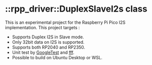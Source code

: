 # ::rpp_driver::DuplexSlaveI2s class
This is an experimental project for the Raspberry Pi Pico I2S implementation. This project targets : 
- Supports Duplex I2S in Slave mode. 
- Only 32bit data on I2S is supported. 
- Supports both RP2040 and RP2350.
- Unit test by [GoogleTest](https://google.github.io/googletest/) and [fff](https://github.com/meekrosoft/fff).
- Possible to build on Ubuntu Desktop or WSL. 
